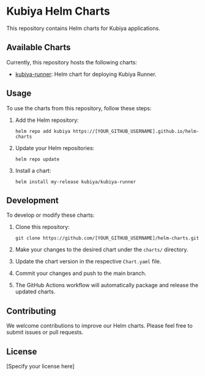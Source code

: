 # Kubiya Helm Charts

This repository contains Helm charts for Kubiya applications.

## Available Charts

Currently, this repository hosts the following charts:

- [kubiya-runner](./charts/kubiya-runner/README.md): Helm chart for deploying Kubiya Runner.

## Usage

To use the charts from this repository, follow these steps:

1. Add the Helm repository:
   ```
   helm repo add kubiya https://[YOUR_GITHUB_USERNAME].github.io/helm-charts
   ```

2. Update your Helm repositories:
   ```
   helm repo update
   ```

3. Install a chart:
   ```
   helm install my-release kubiya/kubiya-runner
   ```

## Development

To develop or modify these charts:

1. Clone this repository:
   ```
   git clone https://github.com/[YOUR_GITHUB_USERNAME]/helm-charts.git
   ```

2. Make your changes to the desired chart under the `charts/` directory.

3. Update the chart version in the respective `Chart.yaml` file.

4. Commit your changes and push to the main branch.

5. The GitHub Actions workflow will automatically package and release the updated charts.

## Contributing

We welcome contributions to improve our Helm charts. Please feel free to submit issues or pull requests.

## License

[Specify your license here]

